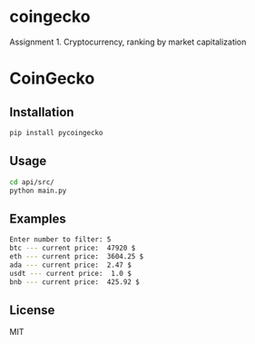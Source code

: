 # coingecko
Assignment 1. Cryptocurrency, ranking by market capitalization
 # CoinGecko
## Installation
```sh
pip install pycoingecko
```

## Usage
```sh
cd api/src/
python main.py
```

## Examples
```sh
Enter number to filter: 5 
btc --- current price:  47920 $
eth --- current price:  3604.25 $
ada --- current price:  2.47 $
usdt --- current price:  1.0 $
bnb --- current price:  425.92 $
```

## License

MIT

